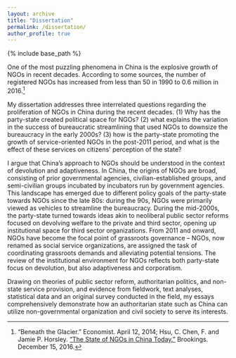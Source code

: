 ```yaml
---
layout: archive
title: "Dissertation"
permalink: /dissertation/
author_profile: true
---
```


{% include base_path %}

One of the most puzzling phenomena in China is the explosive growth of NGOs in recent decades. According to some sources, the number of registered NGOs has increased from less than 50 in 1990 to 0.6 million in 2016.[^1]

My dissertation addresses three interrelated questions regarding the proliferation of NGOs in China during the recent decades. (1) Why has the party-state created political space for NGOs? (2) what explains the variation in the success of bureaucratic streamlining that used NGOs to downsize the bureaucracy in the early 2000s? (3) how is the party-state promoting the growth of service-oriented NGOs in the post-2011 period, and what is the effect of these services on citizens' perception of the state?

I argue that China’s approach to NGOs should be understood in the context of devolution and adaptiveness. In China, the origins of NGOs are broad, consisting of prior governmental agencies, civilian-established groups, and semi-civilian groups incubated by incubators run by government agencies. This landscape has emerged due to different policy goals of the party-state towards NGOs since the late 80s: during the 90s, NGOs were primarily viewed as vehicles to streamline the bureaucracy. During the mid-2000s, the party-state turned towards ideas akin to neoliberal public sector reforms focused on devolving welfare to the private and third sector, opening up institutional space for third sector organizations. From 2011 and onward, NGOs have become the focal point of grassroots governance – NGOs, now renamed as social service organizations, are assigned the task of coordinating grassroots demands and alleviating potential tensions. The review of the institutional environment for NGOs reflects both party-state focus on devolution, but also adaptiveness and corporatism.

Drawing on theories of public sector reform, authoritarian politics, and non-state service provision, and evidence from fieldwork, text analyses, statistical data and an original survey conducted in the field, my essays comprehensively demonstrate how an authoritarian state such as China can utilize non-governmental organization and civil society to serve its interests.

[^1]: “Beneath the Glacier.” Economist. April 12, 2014; Hsu, C. Chen, F. and Jamie P. Horsley. [“The State of NGOs in China Today.”](https://www.brookings.edu/blog/up-front/2016/12/15/the-state-of-ngos-in-china-today/) Brookings. December 15, 2016.
